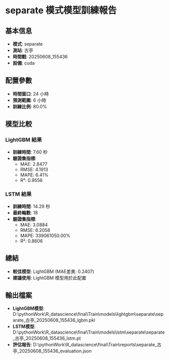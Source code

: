 
# separate 模式模型訓練報告

## 基本信息
- **模式**: separate
- **測站**: 古亭
- **時間戳**: 20250608_155436
- **設備**: cuda

## 配置參數
- **時間窗口**: 24 小時
- **預測範圍**: 6 小時
- **訓練比例**: 80.0%

## 模型比較

### LightGBM 結果

- **訓練時間**: 7.60 秒
- **驗證集指標**:
  - MAE: 2.8477
  - RMSE: 4.1913
  - MAPE: 6.41%
  - R²: 0.9556

### LSTM 結果

- **訓練時間**: 14.29 秒
- **最終輪數**: 18
- **驗證集指標**:
  - MAE: 3.0884
  - RMSE: 6.2058
  - MAPE: 339061050.00%
  - R²: 0.8606

## 總結

- **較佳模型**: LightGBM (MAE差異: 0.2407)
- **建議使用**: LightGBM 模型用於此配置


## 輸出檔案
- **LightGBM模型**: D:\pythonWork\R_datascience\final\Train\models\lightgbm\separate\separate_古亭_20250608_155436_lgbm.pkl
- **LSTM模型**: D:\pythonWork\R_datascience\final\Train\models\lstm\separate\separate_古亭_20250608_155436_lstm.pt
- **評估報告**: D:\pythonWork\R_datascience\final\Train\reports\separate_古亭_20250608_155436_evaluation.json
